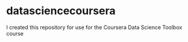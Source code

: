 datasciencecoursera
===================

I created this repository for use for the Coursera Data Science Toolbox course
